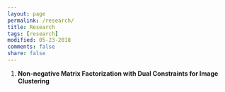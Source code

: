 ```yaml
---
layout: page
permalink: /research/
title: Research
tags: [research]
modified: 05-23-2018
comments: false
share: false
---
```



<ol>
  <li><b> Non-negative Matrix Factorization with Dual Constraints for Image Clustering<br>

  <!--img src="../images/fig_blockdiagonal.png">
  
  <li><b> Adaptive method for nonsmooth nonnegative matrix factorization <br>
  
  
  
  <li><b> Blind spectral unmixing based on sparse nonnegative matrix factorization<br>
  
  
  
  <li><b> Manifold optimization-based analysis dictionary learning with an L1/2-norm regularizer<br>
  
  

